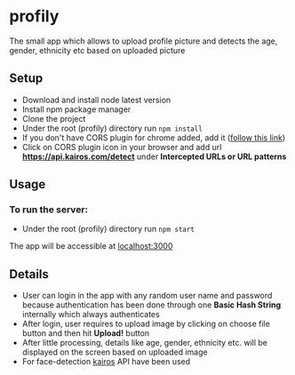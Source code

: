 # profily
The small app which allows to upload profile picture and detects the age, gender, ethnicity etc based on uploaded picture

## Setup

* Download and install node latest version
* Install npm package manager
* Clone the project
* Under the root (profily) directory run `npm install`
* If you don't have CORS plugin for chrome added, add it ([follow this link](https://chrome.google.com/webstore/detail/allow-control-allow-origi/nlfbmbojpeacfghkpbjhddihlkkiljbi?hl=en))
* Click on CORS plugin icon in your browser and add url **https://api.kairos.com/detect** under **Intercepted URLs or URL patterns**

## Usage

### To run the server:

* Under the root (profily) directory run `npm start`

The app will be accessible at [localhost:3000](http://localhost:3000)

## Details

* User can login in the app with any random user name and password because authentication has been done through one **Basic Hash String** internally which always authenticates 
* After login, user requires to upload image by clicking on choose file button and then hit **Upload!** button
* After little processing, details like age, gender, ethnicity etc. will be displayed on the screen based on uploaded image
* For face-detection [kairos](https://kairos.docs.apiary.io/#reference/face-recognition/detect) API have been used
